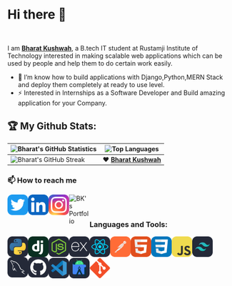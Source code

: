 # Hi there 👋 


<br>

I am **[Bharat Kushwah](https://www.linkedin.com/in/bharatkushwah407/)**, a B.tech IT student at Rustamji Institute of Technology interested in making scalable web applications which can be used by people and help them to do certain work easily.

- 🌱 I’m know how to build applications with Django,Python,MERN Stack and deploy them completely at ready to use level.
- ⚡ Interested in Internships as a Software Developer and Build amazing application for your Company.



## :trophy: My Github Stats:

| ![Bharat's GitHub Statistics](https://github-readme-stats.vercel.app/api?username=bharat407&show_icons=true&theme=prussian&hide_border=true) | ![Top Languages](https://github-readme-stats.vercel.app/api/top-langs/?username=bharat407&show_icons=true&theme=prussian) |
| --- | --- |
| ![Bharat's GitHub Streak](https://streak-stats.demolab.com?user=bharat407&theme=prussian&hide_border=true&border_radius=9&ring=EB5454&fire=FF4F19&currStreakNum=679EEB&sideNums=679EEB&stroke=679EEB&currStreakLabel=679EEB&sideLabels=679EEB&dates=EB4525) |  **:heart: [Bharat Kushwah](https://www.linkedin.com/in/bharatkushwah407/)**





### 📫 How to reach me  

<a href="https://twitter.com/BharatK407">
  <img align="left" alt="BK | Twitter" width="46px" src="https://github.com/tandpfun/skill-icons/blob/main/icons/Twitter.svg" />
</a>
<a href="https://www.linkedin.com/in/bharatkushwah407/">
  <img align="left" alt="BK's LinkedIn" width="46px" src="https://github.com/tandpfun/skill-icons/blob/main/icons/LinkedIn.svg" />
</a>
<a href="https://www.instagram.com/bharatkushwah407/">
  <img align="left" alt="BK's Instagram" width="46px" src="https://github.com/tandpfun/skill-icons/blob/main/icons/Instagram.svg" />
</a>
<a href="https://bharat407.github.io/bharat1407/">
   <img align="left" alt="BK's Portfolio" width="46px" src="https://cdns.iconmonstr.com/wp-content/releases/preview/2018/240/iconmonstr-link-thin.png" />
  </a>
  
<br><br>

### Languages and Tools:



<img align="left" alt="Python" width="46px" src="https://github.com/tandpfun/skill-icons/blob/main/icons/Python-Dark.svg">
<img align="left" alt="Django" width="46px" src="https://github.com/tandpfun/skill-icons/blob/main/icons/Django.svg">
<img align="left" alt="NodeJS" width="46px" src="https://github.com/tandpfun/skill-icons/blob/main/icons/NodeJS-Dark.svg">
<img align="left" alt="express" width="46px" src="https://github.com/tandpfun/skill-icons/blob/main/icons/ExpressJS-Dark.svg">
<img align="left" alt="ReactJS" width="46px" src="https://github.com/tandpfun/skill-icons/blob/main/icons/React-Dark.svg">
<img align="left" alt="Postman" width="46px" src="https://github.com/tandpfun/skill-icons/blob/main/icons/Postman.svg">
<img align="left" alt="HTML5" width="46px" src="https://github.com/tandpfun/skill-icons/blob/main/icons/HTML.svg" />
<img align="left" alt="CSS3" width="46px" src="https://github.com/tandpfun/skill-icons/blob/main/icons/CSS.svg" />
<img align="left" alt="JavaScript" width="46px" src="https://github.com/tandpfun/skill-icons/blob/main/icons/JavaScript.svg" />
<img align="left" alt="Tailwind" width="46px" src="https://github.com/tandpfun/skill-icons/blob/main/icons/TailwindCSS-Dark.svg" />
<img align="left" alt="MySQL" width="46px" src="https://github.com/tandpfun/skill-icons/blob/main/icons/MySQL-Dark.svg">
<img align="left" alt="GitHub" width="46px" src="https://github.com/tandpfun/skill-icons/blob/main/icons/Github-Dark.svg" />


<br><br>


<img align="left" alt="Visual Studio Code" width="46px" src="https://github.com/tandpfun/skill-icons/blob/main/icons/VSCode-Dark.svg" />
<img align="left" alt="Andriod Studio" width="46px" src="https://github.com/tandpfun/skill-icons/blob/main/icons/AndroidStudio-Dark.svg" />
<img align="left" alt="Andriod Studio" width="46px" src="https://github.com/devicons/devicon/blob/master/icons/git/git-original.svg" />


<br />
<br />
